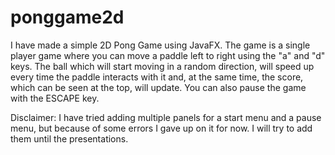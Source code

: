 # ponggame2d

I have made a simple 2D Pong Game using JavaFX.
The game is a single player game where you can move a paddle left to right using the "a" and "d" keys. 
The ball which will start moving in a random direction, will speed up every time the paddle interacts with it and, at the same time, the score, which can be seen at the top, will update.
You can also pause the game with the ESCAPE key.

Disclaimer: I have tried adding multiple panels for a start menu and a pause menu, but because of some errors I gave up on it for now. I will try to add them until the presentations.

